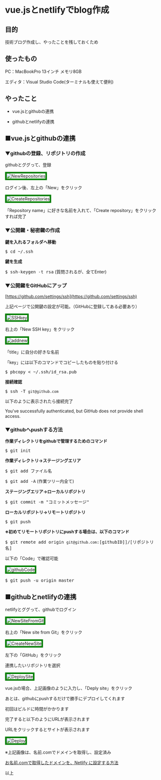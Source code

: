 # vue.jsとnetlifyでblog作成

## 目的

技術ブログ作成し、やったことを残しておくため

## 使ったもの

PC：MacBookPro 13インチ メモリ8GB

エディタ：Visual Studio Code(ターミナルも使えて便利)

## やったこと

- vue.jsとgithubの連携

- githubとnetlifyの連携

## ■vue.jsとgithubの連携

### ▼githubの登録、リポジトリの作成

githubとググって、登録

![NewRepositories](./img/20200922/NewRepositories.png)

ログイン後、左上の「New」をクリック

![CreateRepositories](./img/20200922/CreateRepositories.png)

「Repository name」に好きな名前を入れて、「Create repository」をクリックすれば完了

### ▼公開鍵・秘密鍵の作成

**鍵を入れるフォルダへ移動**

<kbd>$ cd ~/.ssh</kbd>

**鍵を生成**

<kbd>$ ssh-keygen -t rsa</kbd> (質問されるが、全てEnter)

### ▼公開鍵をGitHubにアップ

[https://github.com/settings/ssh](https://github.com/settings/ssh)

上記ページで公開鍵の設定が可能。（GitHubに登録してある必要あり）

![SSHkey](./img/20200922/SSHkey.png)

右上の「New SSH key」をクリック

![addnew](./img/20200922/addnew.png)

「title」に自分の好きな名前

「key」には以下のコマンドでコピーしたものを貼り付ける

<kbd>$ pbcopy &lt; ~/.ssh/id_rsa.pub</kbd>

**接続確認**

<kbd>$ ssh -T `git@github.com`</kbd>

以下のように表示されたら接続完了

You've successfully authenticated, but GitHub does not provide shell access.

### ▼githubへpushする方法

**作業ディレクトリをgithubで管理するためのコマンド**

<kbd>$ git init</kbd>

**作業ディレクトリ→ステージングエリア**

<kbd>$ git add ファイル名</kbd>

<kbd>$ git add -A</kbd> (作業ツリー内全て)

**ステージングエリア→ローカルリポジトリ**

<kbd>$ git commit -m "コミットメッセージ"</kbd>

**ローカルリポジトリ→リモートリポジトリ**

<kbd>$ git push</kbd>

**※初めてリモートリポジトリにpushする場合は、以下のコマンド**

<kbd>$ git remote add origin `git@github.com`:[githubID]]/[リポジトリ名]</kbd>

以下の「Code」で確認可能

![githubCode](./img/20200922/githubCode.png)

<kbd>$ git push -u origin master</kbd>

## ■githubとnetlifyの連携

netlifyとググって、githubでログイン

![NewSiteFromGit](./img/20200922/NewSiteFromGit.png)

右上の「New site from Git」をクリック

![CreateNewSite](./img/20200922/CreateNewSite.png)

左下の「GitHub」をクリック

連携したいリポジトリを選択

![DeploySite](./img/20200922/DeploySite.png)

vue.jsの場合、上記画像のように入力し、「Deply site」をクリック

あとは、githubにpushするだけで勝手にデプロイしてくれます

初回はビルドに時間がかかります

完了すると以下のようにURLが表示されます

URLをクリックするとサイトが表示されます

![Deploy](./img/20200922/Deploy.png)

※上記画像は、名前.comでドメインを取得し、設定済み

[お名前.comで取得したドメインを、Netlify に設定する方法](https://note.com/koushikagawa/n/n407cde93bdca)

以上

<style>
img {
    border: 5px solid green;
    max-width: 100%;
}
</style>